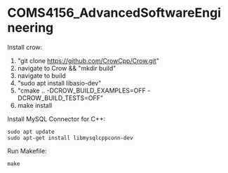 # COMS4156_AdvancedSoftwareEngineering

Install crow:
1. "git clone https://github.com/CrowCpp/Crow.git"
2. navigate to Crow && "mkdir build"
3. navigate to build
4. "sudo apt install libasio-dev"
5. "cmake .. -DCROW_BUILD_EXAMPLES=OFF -DCROW_BUILD_TESTS=OFF"
6. make install

Install MySQL Connector for C++:

```
sudo apt update
sudo apt-get install libmysqlcppconn-dev
```

Run Makefile:
```
make
```

